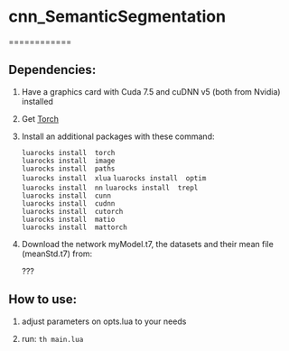 # cnn_SemanticSegmentation
============

## Dependencies:

1. Have a graphics card with Cuda 7.5 and cuDNN v5 (both from Nvidia) installed

2. Get [Torch](http://torch.ch/docs/getting-started.html)

3. Install an additional packages with these command:

	`luarocks install  torch`   
	`luarocks install  image`   
	`luarocks install  paths`   
	`luarocks install  xlua` 
	`luarocks install  optim`   
	`luarocks install  nn`
	`luarocks install  trepl`   
	`luarocks install  cunn`   
	`luarocks install  cudnn`   
	`luarocks install  cutorch`   
	`luarocks install  matio`   
	`luarocks install  mattorch`   

4. Download the network myModel.t7, the datasets and their mean file (meanStd.t7) from: 

    ???


## How to use:

1. adjust parameters on opts.lua to your needs

2. run:
		`th main.lua` 

